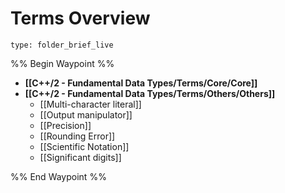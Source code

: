# Terms Overview
 
```ccard
type: folder_brief_live
```
 
%% Begin Waypoint %%
- **[[C++/2 - Fundamental Data Types/Terms/Core/Core]]**
- **[[C++/2 - Fundamental Data Types/Terms/Others/Others]]**
	- [[Multi-character literal]]
	- [[Output manipulator]]
	- [[Precision]]
	- [[Rounding Error]]
	- [[Scientific Notation]]
	- [[Significant digits]]

%% End Waypoint %%
